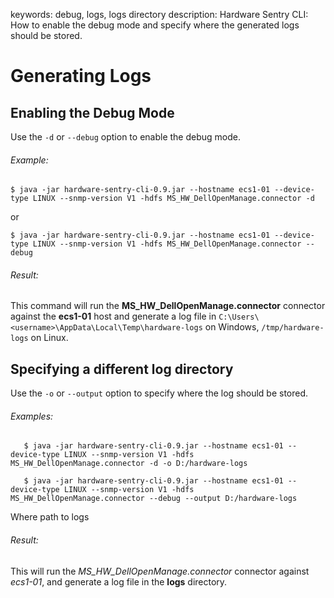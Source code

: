 keywords: debug, logs, logs directory
description: Hardware Sentry CLI: How to enable the debug mode and specify where the generated logs should be stored.

# Generating Logs

<!-- MACRO{toc|fromDepth=1|toDepth=2|id=toc} -->

## Enabling the Debug Mode

Use the `-d` or `--debug` option to enable the debug mode.

###### Example:

```shell script
$ java -jar hardware-sentry-cli-0.9.jar --hostname ecs1-01 --device-type LINUX --snmp-version V1 -hdfs MS_HW_DellOpenManage.connector -d
```

   or

```shell script
$ java -jar hardware-sentry-cli-0.9.jar --hostname ecs1-01 --device-type LINUX --snmp-version V1 -hdfs MS_HW_DellOpenManage.connector --debug
```

###### Result:

This command will run the **MS_HW_DellOpenManage.connector** connector against the **ecs1-01** host and generate a log file in `C:\Users\<username>\AppData\Local\Temp\hardware-logs` on Windows, `/tmp/hardware-logs` on Linux.

## Specifying a different log directory

Use the `-o` or `--output` option to specify where the log should be stored.

###### Examples:

```shell script
   $ java -jar hardware-sentry-cli-0.9.jar --hostname ecs1-01 --device-type LINUX --snmp-version V1 -hdfs MS_HW_DellOpenManage.connector -d -o D:/hardware-logs
```
  
```shell script
   $ java -jar hardware-sentry-cli-0.9.jar --hostname ecs1-01 --device-type LINUX --snmp-version V1 -hdfs MS_HW_DellOpenManage.connector --debug --output D:/hardware-logs
```

Where path to logs

   ###### Result:
   This will run the _MS_HW_DellOpenManage.connector_ connector against _ecs1-01_,
   and generate a log file in the **logs** directory.